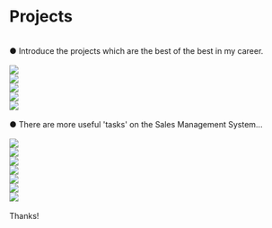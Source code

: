 # Projects
<br>
<div>
● Introduce the projects which are the best of the best in my career.
</div>
<br>
<div>
<img src = "https://user-images.githubusercontent.com/42164506/43884527-50571904-9bf1-11e8-8fbe-5ab79ffa838b.JPG">
</div>
<div>
<img src = "https://user-images.githubusercontent.com/42164506/43884752-e945539c-9bf1-11e8-9278-f325383a74da.JPG">
</div>
<div>
<img src = "https://user-images.githubusercontent.com/42164506/43884842-2ca2f64e-9bf2-11e8-9811-cc661714a3a0.JPG">
</div>
<div>
<img src = "https://user-images.githubusercontent.com/42164506/43884923-636a003c-9bf2-11e8-9662-09b9bfb53cb9.JPG">
</div>
<div>
<img src = "https://user-images.githubusercontent.com/42164506/43884968-876008e2-9bf2-11e8-817a-04c322986531.JPG">
</div>
<br>
<div>● There are more useful 'tasks' on the Sales Management System...</div>
<br>
<div>
<img src = "https://user-images.githubusercontent.com/42164506/43885144-02016d66-9bf3-11e8-8539-2cdb8ba33460.JPG">
</div>
<div>
<img src = "https://user-images.githubusercontent.com/42164506/43885198-2645fa5c-9bf3-11e8-89e7-450dad302422.JPG">
</div>
<div>
<img src = "https://user-images.githubusercontent.com/42164506/43885238-41fb54e0-9bf3-11e8-9f28-0bff7b4b87bf.JPG">
</div>
<div>
<img src = "https://user-images.githubusercontent.com/42164506/43885283-69dac4aa-9bf3-11e8-89a1-55c2695516bc.JPG">
</div>
<div>
<img src = "https://user-images.githubusercontent.com/42164506/43885313-83332f96-9bf3-11e8-9e84-172834a900fe.JPG">
</div>
<div>
<img src = "https://user-images.githubusercontent.com/42164506/43885357-a0eb068a-9bf3-11e8-91d2-a87d567998b2.JPG">
</div>
<div>
<img src = "https://user-images.githubusercontent.com/42164506/43885405-c288be36-9bf3-11e8-89b8-91ded8ade0ab.JPG">
</div>
<br>
Thanks!
